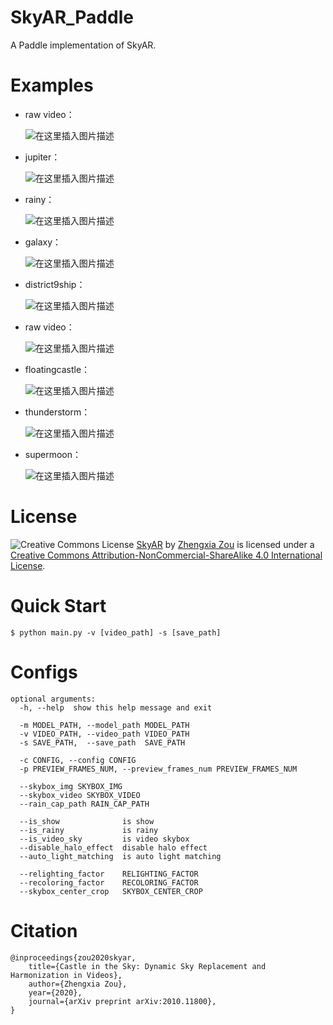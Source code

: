 # SkyAR_Paddle
A Paddle implementation of SkyAR.

# Examples
* raw video：

	![在这里插入图片描述](https://img-blog.csdnimg.cn/20210126142046572.gif)

* jupiter：

	![在这里插入图片描述](https://img-blog.csdnimg.cn/20210125211435619.gif)
* rainy：

	![在这里插入图片描述](https://img-blog.csdnimg.cn/2021012521152492.gif)
* galaxy：

	![在这里插入图片描述](https://img-blog.csdnimg.cn/20210125211523491.gif)
* district9ship：

	![在这里插入图片描述](https://img-blog.csdnimg.cn/20210125211520955.gif)
* raw video：

	![在这里插入图片描述](https://img-blog.csdnimg.cn/20210126142038716.gif)
* floatingcastle：

	![在这里插入图片描述](https://img-blog.csdnimg.cn/20210125211514997.gif)
* thunderstorm：

	![在这里插入图片描述](https://img-blog.csdnimg.cn/20210125211433591.gif)
* supermoon：

	![在这里插入图片描述](https://img-blog.csdnimg.cn/20210125211417524.gif)

# License
![Creative Commons License](https://camo.githubusercontent.com/f05d4039b67688cfdf339d2a445ad686a60551f9891734c418f7096184de5fac/68747470733a2f2f692e6372656174697665636f6d6d6f6e732e6f72672f6c2f62792d6e632d73612f342e302f38387833312e706e67) [SkyAR](https://github.com/jiupinjia/SkyAR) by [Zhengxia Zou](http://www-personal.umich.edu/~zzhengxi/) is licensed under a [Creative Commons Attribution-NonCommercial-ShareAlike 4.0 International License](http://creativecommons.org/licenses/by-nc-sa/4.0/).

# Quick Start
```shell
$ python main.py -v [video_path] -s [save_path]
```

# Configs
```
optional arguments:
  -h, --help  show this help message and exit

  -m MODEL_PATH, --model_path MODEL_PATH
  -v VIDEO_PATH, --video_path VIDEO_PATH
  -s SAVE_PATH,  --save_path  SAVE_PATH

  -c CONFIG, --config CONFIG
  -p PREVIEW_FRAMES_NUM, --preview_frames_num PREVIEW_FRAMES_NUM

  --skybox_img SKYBOX_IMG
  --skybox_video SKYBOX_VIDEO
  --rain_cap_path RAIN_CAP_PATH

  --is_show              is show
  --is_rainy             is rainy
  --is_video_sky         is video skybox
  --disable_halo_effect  disable halo effect
  --auto_light_matching  is auto light matching

  --relighting_factor    RELIGHTING_FACTOR
  --recoloring_factor    RECOLORING_FACTOR
  --skybox_center_crop   SKYBOX_CENTER_CROP
```

# Citation
```
@inproceedings{zou2020skyar,
    title={Castle in the Sky: Dynamic Sky Replacement and Harmonization in Videos},
    author={Zhengxia Zou},
    year={2020},
    journal={arXiv preprint arXiv:2010.11800},
}
```